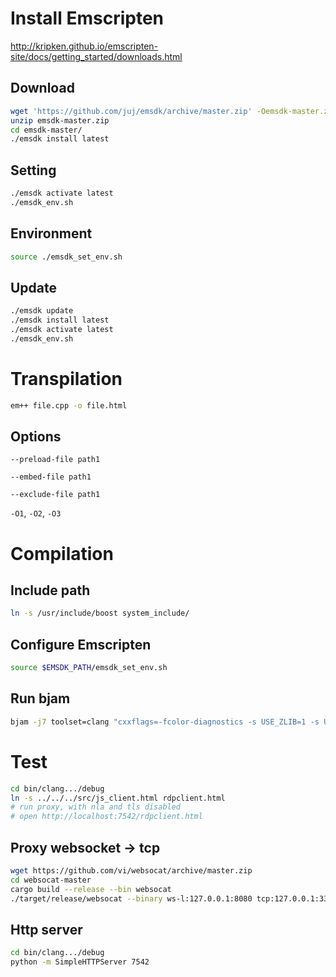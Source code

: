 # Install Emscripten

http://kripken.github.io/emscripten-site/docs/getting_started/downloads.html

## Download

```bash
wget 'https://github.com/juj/emsdk/archive/master.zip' -Oemsdk-master.zip
unzip emsdk-master.zip
cd emsdk-master/
./emsdk install latest
```

## Setting

```bash
./emsdk activate latest
./emsdk_env.sh
```

## Environment

```bash
source ./emsdk_set_env.sh
```

## Update

```bash
./emsdk update
./emsdk install latest
./emsdk activate latest
./emsdk_env.sh
```

# Transpilation

```bash
em++ file.cpp -o file.html
```

## Options

`--preload-file path1`

`--embed-file path1`

`--exclude-file path1`

`-O1`, `-O2`, `-O3`


# Compilation

## Include path

```bash
ln -s /usr/include/boost system_include/
```

## Configure Emscripten

```bash
source $EMSDK_PATH/emsdk_set_env.sh
```

## Run bjam

```bash
bjam -j7 toolset=clang "cxxflags=-fcolor-diagnostics -s USE_ZLIB=1 -s USE_LIBPNG=1" debug jsclient
```


# Test

```bash
cd bin/clang.../debug
ln -s ../../../src/js_client.html rdpclient.html
# run proxy, with nla and tls disabled
# open http://localhost:7542/rdpclient.html
```

## Proxy websocket -> tcp

```bash
wget https://github.com/vi/websocat/archive/master.zip
cd websocat-master
cargo build --release --bin websocat
./target/release/websocat --binary ws-l:127.0.0.1:8080 tcp:127.0.0.1:3389
```

## Http server


```bash
cd bin/clang.../debug
python -m SimpleHTTPServer 7542
```

